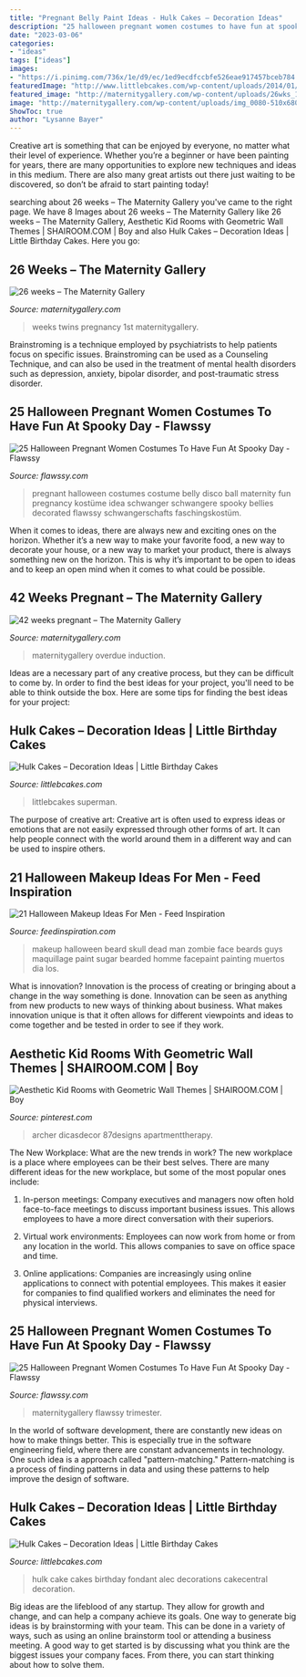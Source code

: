 ```yaml
---
title: "Pregnant Belly Paint Ideas - Hulk Cakes – Decoration Ideas"
description: "25 halloween pregnant women costumes to have fun at spooky day"
date: "2023-03-06"
categories:
- "ideas"
tags: ["ideas"]
images:
- "https://i.pinimg.com/736x/1e/d9/ec/1ed9ecdfccbfe526eae917457bceb784.jpg"
featuredImage: "http://www.littlebcakes.com/wp-content/uploads/2014/01/Hulk-Cakes-Images.jpg"
featured_image: "http://maternitygallery.com/wp-content/uploads/26wks_1st_twins_jill_01.jpg"
image: "http://maternitygallery.com/wp-content/uploads/img_0080-510x680.jpg"
ShowToc: true
author: "Lysanne Bayer"
---
```



Creative art is something that can be enjoyed by everyone, no matter what their level of experience. Whether you’re a beginner or have been painting for years, there are many opportunities to explore new techniques and ideas in this medium. There are also many great artists out there just waiting to be discovered, so don’t be afraid to start painting today!

	

		
searching about 26 weeks – The Maternity Gallery you've came to the right page. We have 8 Images about 26 weeks – The Maternity Gallery like 26 weeks – The Maternity Gallery, Aesthetic Kid Rooms with Geometric Wall Themes | SHAIROOM.COM | Boy and also Hulk Cakes – Decoration Ideas | Little Birthday Cakes. Here you go:
		
    
## 26 Weeks – The Maternity Gallery

<img loading=lazy src="http://maternitygallery.com/wp-content/uploads/26wks_1st_twins_jill_01.jpg" onerror="this.onerror=null;this.src='https://tse1.mm.bing.net/th?id=OIP.sxWPpKxoT9DHICMuh0CVUwHaJ4&amp;pid=15.1';" alt="26 weeks – The Maternity Gallery">

_Source: maternitygallery.com_

>weeks twins pregnancy 1st maternitygallery. 

	

Brainstroming is a technique employed by psychiatrists to help patients focus on specific issues. Brainstroming can be used as a Counseling Technique, and can also be used in the treatment of mental health disorders such as depression, anxiety, bipolar disorder, and post-traumatic stress disorder.

    
## 25 Halloween Pregnant Women Costumes To Have Fun At Spooky Day - Flawssy

<img loading=lazy src="http://flawssy.com/wp-content/uploads/2016/05/halloween_belly-disco-ball.jpg" onerror="this.onerror=null;this.src='https://tse4.mm.bing.net/th?id=OIP.Epdpv6gIh_t7SbS0NAnyAAHaNK&amp;pid=15.1';" alt="25 Halloween Pregnant Women Costumes To Have Fun At Spooky Day - Flawssy">

_Source: flawssy.com_

>pregnant halloween costumes costume belly disco ball maternity fun pregnancy kostüme idea schwanger schwangere spooky bellies decorated flawssy schwangerschafts faschingskostüm. 

	

When it comes to ideas, there are always new and exciting ones on the horizon. Whether it’s a new way to make your favorite food, a new way to decorate your house, or a new way to market your product, there is always something new on the horizon. This is why it’s important to be open to ideas and to keep an open mind when it comes to what could be possible.

    
## 42 Weeks Pregnant – The Maternity Gallery

<img loading=lazy src="http://maternitygallery.com/wp-content/uploads/img_0080-510x680.jpg" onerror="this.onerror=null;this.src='https://tse1.mm.bing.net/th?id=OIP.4SXxSiGnqpuqaH3lhaXgfQHaJ4&amp;pid=15.1';" alt="42 weeks pregnant – The Maternity Gallery">

_Source: maternitygallery.com_

>maternitygallery overdue induction. 

	

Ideas are a necessary part of any creative process, but they can be difficult to come by. In order to find the best ideas for your project, you'll need to be able to think outside the box. Here are some tips for finding the best ideas for your project: 

    
## Hulk Cakes – Decoration Ideas | Little Birthday Cakes

<img loading=lazy src="https://www.littlebcakes.com/wp-content/uploads/2014/01/Hulk-Cakes.jpg" onerror="this.onerror=null;this.src='https://tse2.mm.bing.net/th?id=OIP.KZZbJWNcClxKH-qOxLOebQHaJ4&amp;pid=15.1';" alt="Hulk Cakes – Decoration Ideas | Little Birthday Cakes">

_Source: littlebcakes.com_

>littlebcakes superman. 

	

The purpose of creative art:
Creative art is often used to express ideas or emotions that are not easily expressed through other forms of art. It can help people connect with the world around them in a different way and can be used to inspire others.

    
## 21 Halloween Makeup Ideas For Men - Feed Inspiration

<img loading=lazy src="http://feedinspiration.com/wp-content/uploads/2016/09/halloween-makeup-with-beard.jpg" onerror="this.onerror=null;this.src='https://tse1.mm.bing.net/th?id=OIP.Qq7NKDcy5duLQUZKNmVOrAHaMa&amp;pid=15.1';" alt="21 Halloween Makeup Ideas For Men - Feed Inspiration">

_Source: feedinspiration.com_

>makeup halloween beard skull dead man zombie face beards guys maquillage paint sugar bearded homme facepaint painting muertos dia los. 

	

What is innovation?
Innovation is the process of creating or bringing about a change in the way something is done. Innovation can be seen as anything from new products to new ways of thinking about business. What makes innovation unique is that it often allows for different viewpoints and ideas to come together and be tested in order to see if they work.

    
## Aesthetic Kid Rooms With Geometric Wall Themes | SHAIROOM.COM | Boy

<img loading=lazy src="https://i.pinimg.com/736x/1e/d9/ec/1ed9ecdfccbfe526eae917457bceb784.jpg" onerror="this.onerror=null;this.src='https://tse2.mm.bing.net/th?id=OIP.zbQj07cpmV_bsTSKyCbe7gHaLH&amp;pid=15.1';" alt="Aesthetic Kid Rooms with Geometric Wall Themes | SHAIROOM.COM | Boy">

_Source: pinterest.com_

>archer dicasdecor 87designs apartmenttherapy. 

	

The New Workplace: What are the new trends in work?
The new workplace is a place where employees can be their best selves. There are many different ideas for the new workplace, but some of the most popular ones include:
1. In-person meetings: Company executives and managers now often hold face-to-face meetings to discuss important business issues. This allows employees to have a more direct conversation with their superiors.

2. Virtual work environments: Employees can now work from home or from any location in the world. This allows companies to save on office space and time.

3. Online applications: Companies are increasingly using online applications to connect with potential employees. This makes it easier for companies to find qualified workers and eliminates the need for physical interviews.

    
## 25 Halloween Pregnant Women Costumes To Have Fun At Spooky Day - Flawssy

<img loading=lazy src="https://www.flawssy.com/wp-content/uploads/2016/05/halloween-costume-ideas-for-pregnancy.jpg" onerror="this.onerror=null;this.src='https://tse3.mm.bing.net/th?id=OIP.cUZppzZoGeT5OM1TQ_7R_QHaLF&amp;pid=15.1';" alt="25 Halloween Pregnant Women Costumes To Have Fun At Spooky Day - Flawssy">

_Source: flawssy.com_

>maternitygallery flawssy trimester. 

	

In the world of software development, there are constantly new ideas on how to make things better. This is especially true in the software engineering field, where there are constant advancements in technology. One such idea is a approach called "pattern-matching." Pattern-matching is a process of finding patterns in data and using these patterns to help improve the design of software.

    
## Hulk Cakes – Decoration Ideas | Little Birthday Cakes

<img loading=lazy src="http://www.littlebcakes.com/wp-content/uploads/2014/01/Hulk-Cakes-Images.jpg" onerror="this.onerror=null;this.src='https://tse2.mm.bing.net/th?id=OIP.3gz4VSB62_nW-DR3VVBRRwHaJ4&amp;pid=15.1';" alt="Hulk Cakes – Decoration Ideas | Little Birthday Cakes">

_Source: littlebcakes.com_

>hulk cake cakes birthday fondant alec decorations cakecentral decoration. 

	

Big ideas are the lifeblood of any startup. They allow for growth and change, and can help a company achieve its goals. One way to generate big ideas is by brainstorming with your team. This can be done in a variety of ways, such as using an online brainstorm tool or attending a business meeting. A good way to get started is by discussing what you think are the biggest issues your company faces. From there, you can start thinking about how to solve them.

